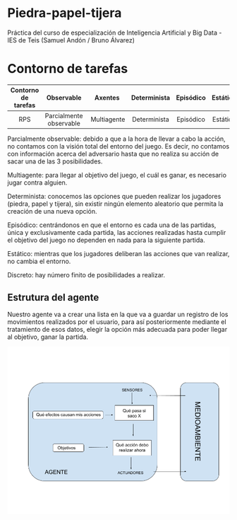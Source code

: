 # Piedra-papel-tijera
Práctica del curso de especialización de Inteligencia Artificial y Big Data - IES de Teis (Samuel Andón / Bruno Álvarez)

# Contorno de tarefas
Contorno de tarefas | Observable| Axentes | Determinista | Episódico | Estático | Discreto | Coñecido
:---: | :---: | :---: | :---: | :---: | :---: | :---: | :---: |
 RPS | Parcialmente observable | Multiagente | Determinista | Episódico | Estático | Discreto | - |

 Parcialmente observable: debido a que a la hora de llevar a cabo la acción, no contamos con la visión total del entorno del juego. Es decir, no contamos con información acerca del adversario hasta que no realiza su acción de sacar una de las 3 posibilidades.

Multiagente: para llegar al objetivo del juego, el cuál es ganar, es necesario jugar contra alguien.

Determinista: conocemos las opciones que pueden realizar los jugadores (piedra, papel y tijera), sin existir ningún elemento aleatorio que permita la creación de una nueva opción.

Episódico: centrándonos en que el entorno es cada una de las partidas, única y exclusivamente cada partida, las acciones realizadas hasta cumplir el objetivo del juego no dependen en nada para la siguiente partida.

Estático: mientras que los jugadores deliberan las acciones que van realizar, no cambia el entorno.

Discreto: hay número finito de posibilidades a realizar.

## Estrutura del agente
Nuestro agente va a crear una lista en la que va a guardar un registro de los movimientos realizados por el usuario, para así posteriormente mediante el tratamiento de esos datos, elegir la opción más adecuada para poder llegar al objetivo, ganar la partida.

![Modelo inteligencia artificial](./doc/IA_modelo.png)

